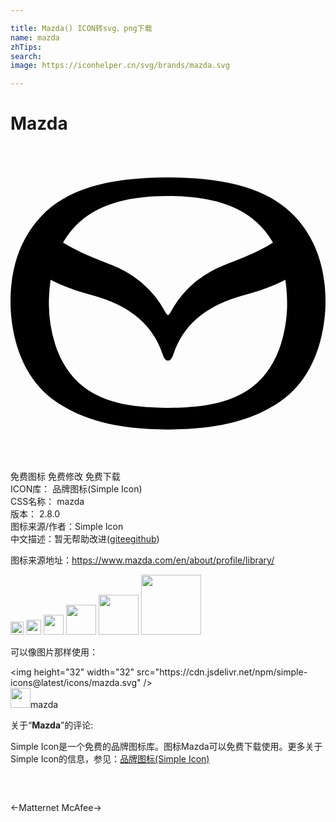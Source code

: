 ```yaml
---

title: Mazda() ICON转svg、png下载
name: mazda
zhTips: 
search: 
image: https://iconhelper.cn/svg/brands/mazda.svg

---
```


# Mazda  <small style="font-size: 60%;font-weight: 100"></small>

<div id="svg" class="svg-wrap">
<svg role="img" viewBox="0 0 24 24" xmlns="http://www.w3.org/2000/svg"><title>Mazda icon</title><path d="M11.999 12.876c-.036 0-.105-.046-.222-.26a7.531 7.531 0 00-1.975-2.353A8.255 8.255 0 007.7 9.065a17.945 17.945 0 00-.345-.136c-1.012-.4-2.061-.813-3.035-1.377A8.982 8.982 0 014 7.362c.194-.34.42-.665.67-.962a6.055 6.055 0 011.253-1.131 7.126 7.126 0 011.618-.806c1.218-.434 2.677-.647 4.458-.649 1.783.002 3.241.215 4.459.65a7.097 7.097 0 011.619.805c.471.319.892.699 1.253 1.13.25.298.475.623.67.963-.103.064-.212.129-.32.192-.976.564-2.023.977-3.037 1.376l-.345.136a8.26 8.26 0 00-2.1 1.198 7.519 7.519 0 00-1.975 2.354c-.117.213-.187.259-.224.259m0 7.072c-1.544-.002-2.798-.129-3.83-.387-1.013-.252-1.855-.64-2.576-1.188a5.792 5.792 0 01-1.392-1.537 7.607 7.607 0 01-.81-1.768 10.298 10.298 0 01-.467-2.983c0-.674.047-1.313.135-1.901 1.106.596 2.153.895 3.08 1.16l.215.06c1.29.371 2.314.857 3.135 1.488.475.368.89.793 1.23 1.264.369.508.663 1.088.877 1.725.096.289.2.468.403.468.207 0 .308-.18.405-.468a6.124 6.124 0 012.107-2.988c.82-.632 1.845-1.118 3.135-1.489l.216-.06c.926-.265 1.973-.564 3.078-1.16.09.589.136 1.227.136 1.9 0 .458-.046 1.664-.465 2.984a7.626 7.626 0 01-.809 1.768 5.789 5.789 0 01-1.396 1.537c-.723.548-1.565.936-2.574 1.188-1.035.258-2.288.385-3.833.387m9.692-14.556c-1.909-2.05-4.99-2.99-9.692-2.995-4.7.005-7.781.944-9.69 2.994C.89 6.913 0 9.018 0 11.874c0 1.579.39 5.6 3.564 7.676 1.9 1.242 4.354 2.046 8.435 2.052 4.083-.006 6.536-.81 8.437-2.052C23.609 17.474 24 13.452 24 11.874c0-2.848-.897-4.968-2.31-6.483Z"/></svg>
</div>
<detail full-name='mazda'></detail>

<div class="detail-page">
<p>
<span><span class="badge-success badge">免费图标</span> <span class="badge-success badge">免费修改</span>  <span class="badge-success badge">免费下载</span> </span>
<br/>
<span>
ICON库：
<span class="badge-secondary badge">品牌图标(Simple Icon)</span> 
</span>
<br/>
<span>
CSS名称：
<span class="badge-secondary badge">mazda</span> 
</span>

<br/>
<span>
版本：
<span class="badge-secondary badge">2.8.0</span> 
</span>
<br/>
<span>图标来源/作者：<span class="badge-light badge">Simple Icon</span></span> 
<br/>
<span class="zh-detail">中文描述：暂无<span class="help-link"><span>帮助改进</span>(<a href="https://gitee.com/liuwave/icon-helper/edit/master/json/brands/mazda.json" target="_blank" rel="noopener noreferrer">gitee</a><a href="https://github.com/liuwave/icon-helper/edit/master/json/brands/mazda.json" target="_blank" rel="noopener noreferrer">github</a></span>)</span><br/>
</p>
</div><div class="description description alert alert-light"><p>图标来源地址：<a href="https://www.mazda.com/en/about/profile/library/" target="_blank" rel="noopener noreferrer">https://www.mazda.com/en/about/profile/library/</a></p></div>
<div class="alert alert-dark">
<img height="21" width="21" src="https://cdn.jsdelivr.net/npm/simple-icons@latest/icons/mazda.svg" />
<img height="24" width="24" src="https://cdn.jsdelivr.net/npm/simple-icons@latest/icons/mazda.svg" />
<img height="32" width="32" src="https://cdn.jsdelivr.net/npm/simple-icons@latest/icons/mazda.svg" />
<img height="48" width="48" src="https://cdn.jsdelivr.net/npm/simple-icons@latest/icons/mazda.svg" />
<img height="64" width="64" src="https://cdn.jsdelivr.net/npm/simple-icons@latest/icons/mazda.svg" />
<img height="96" width="96" src="https://cdn.jsdelivr.net/npm/simple-icons@latest/icons/mazda.svg" />

</div>
<div>
  <p>可以像图片那样使用：    
  </p>
  <div class="alert alert-primary" style="font-size: 14px">
    &lt;img height="32" width="32" src="https://cdn.jsdelivr.net/npm/simple-icons@latest/icons/mazda.svg" /&gt;
    <copy-btn content='<img height="32" width="32" src="https://cdn.jsdelivr.net/npm/simple-icons@latest/icons/mazda.svg" />'></copy-btn>
  </div>
  <div class="alert alert-secondary">
    <img height="32" width="32" src="https://cdn.jsdelivr.net/npm/simple-icons@latest/icons/mazda.svg" />mazda
    <copy-btn content="mazda" btn-title="复制图标名称"></copy-btn>
  </div>
</div>
<div class="icon-detail__container">
<p>关于“<b>Mazda</b>”的评论:</p>
</div>
<Vssue title="关于“Mazda”的评论" />
<div><p>Simple Icon是一个免费的品牌图标库。图标Mazda可以免费下载使用。更多关于  Simple Icon的信息，参见：<a target="_blank" href="https://iconhelper.cn/brands.html">品牌图标(Simple Icon)</a>
</p></div>


<div style="padding:2rem 0 " class="page-nav"><p class="inner"><span class="prev">←<router-link to="/icon/matternet.html">Matternet</router-link></span> <span class="next"><router-link to="/icon/mcafee.html">McAfee</router-link>→</span></p></div>
